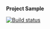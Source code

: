 **Project Sample**

[![Build status](https://ci.appveyor.com/api/projects/status/v7lppqs8bxkn8cjt?svg=true)](https://ci.appveyor.com/project/aov4in/carddeliverydatechange)